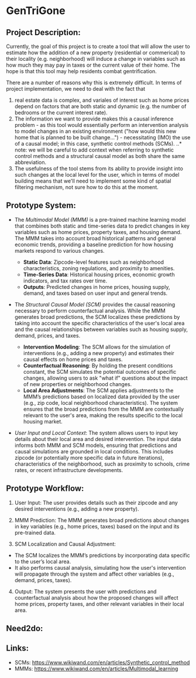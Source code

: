 # GenTriGone

## Project Description:

Currently, the goal of this project is to create a tool that will allow the user to estimate how the addition of a new property (residential or commerical) to their locality (e.g. neighborhood) will induce a change in variables such as how much they may pay in taxes or the current value of their home. The hope is that this tool may help residents combat gentrification.

There are a number of reasons why this is extremely difficult. In terms of project implementation, we need to deal with the fact that

1. real estate data is complex, and variales of interest such as home prices depend on factors that are both static and dynamic (e.g. the number of bedrooms or the current interest rate).
2. The information we want to provide makes this a causal inference problem - as this tool would essentially perform an intervention analysis to model changes in an existing environment ("how would this new home that is planned to be built change...") - necessitating (IMO) the use of a causal model; in this case, synthetic control methods (SCMs).
..* note: we will be careful to add context when referring to synthetic control methods and a structural causal model as both share the same abbreviation.
3. The usefulness of the tool stems from its ability to provide insight into such changes at the local level for the user, which in terms of model building means that we'll need to implement some kind of spatial filtering mechanism, not sure how to do this at the moment.

## Prototype System:


- The *Multimodal Model (MMM)* is a pre-trained machine learning model that combines both static and time-series data to predict changes in key variables such as home prices, property taxes, and housing demand. The MMM takes into account broad historical patterns and general economic trends, providing a baseline prediction for how housing markets respond to various changes.

  - **Static Data**: Zipcode-level features such as neighborhood characteristics, zoning regulations, and proximity to amenities.
  - **Time-Series Data**: Historical housing prices, economic growth indicators, and tax rates over time.
  - **Outputs**: Predicted changes in home prices, housing supply, demand, and taxes based on user input and general trends.

- The *Structural Causal Model (SCM)* provides the causal reasoning necessary to perform counterfactual analysis. While the MMM generates broad predictions, the SCM localizes these predictions by taking into account the specific characteristics of the user's local area and the causal relationships between variables such as housing supply, demand, prices, and taxes.

  - **Intervention Modeling**: The SCM allows for the simulation of interventions (e.g., adding a new property) and estimates their causal effects on home prices and taxes.
  - **Counterfactual Reasoning**: By holding the present conditions constant, the SCM simulates the potential outcomes of specific changes, allowing users to ask "what if" questions about the impact of new properties or neighborhood changes.
  - **Local Area Adjustments**: The SCM applies adjustments to the MMM’s predictions based on localized data provided by the user (e.g., zip code, local neighborhood characteristics). The system ensures that the broad predictions from the MMM are contextually relevant to the user's area, making the results specific to the local housing market.

- *User Input and Local Context*: The system allows users to input key details about their local area and desired intervention. The input data informs both MMM and SCM models, ensuring that predictions and causal simulations are grounded in local conditions. This includes zipcode (or potentially more specific data in future iterations), characteristics of the neighborhood, such as proximity to schools, crime rates, or recent infrastructure developments.

## Prototype Workflow:

1. User Input: The user provides details such as their zipcode and any desired interventions (e.g., adding a new property).

2. MMM Prediction: The MMM generates broad predictions about changes in key variables (e.g., home prices, taxes) based on the input and its pre-trained data.

3. SCM Localization and Causal Adjustment:

- The SCM localizes the MMM’s predictions by incorporating data specific to the user’s local area.
- It also performs causal analysis, simulating how the user's intervention will propagate through the system and affect other variables (e.g., demand, prices, taxes).

4. Output: The system presents the user with predictions and counterfactual analysis about how the proposed changes will affect home prices, property taxes, and other relevant variables in their local area.

## Need2do:

## Links:

- SCMs: https://www.wikiwand.com/en/articles/Synthetic_control_method
- MMMs: https://www.wikiwand.com/en/articles/Multimodal_learning
